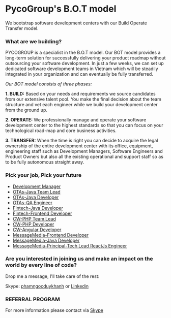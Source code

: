 # PycoGroup's B.O.T model

We bootstrap software development centers with our Build Operate Transfer model.

### What are we building? 
PYCOGROUP is a specialist in the B.O.T model. Our BOT model provides a long-term solution for successfully delivering your product roadmap without outsourcing your software development. In just a few weeks, we can set up dedicated software development teams in Vietnam which will be steadily integrated in your organization and can eventually be fully transferred.

_Our BOT model consists of three phases:_

**1. BUILD:** Based on your needs and requirements we source candidates from our extensive talent pool. You make the final decision about the team structure and vet each engineer while we build your development center from the ground up.

**2. OPERATE:** We professionally manage and operate your software development center to the highest standards so that you can focus on your technological road-map and core business activities.

**3. TRANSFER:** When the time is right you can decide to acquire the legal ownership of the entire development center with its office, equipment, engineering staff such as Development Managers, Software Engineers and Product Owners but also all the existing operational and support staff so as to be fully autonomous straight away.
### Pick your job, Pick your future
- [Development Manager](https://github.com/PhamNgocDuyKhanh/Join-our-talented-team/blob/main/Development%20Manager.pdf)
- [OTAs-Java Team Lead](https://github.com/PhamNgocDuyKhanh/Join-our-talented-team/blob/main/OTAs-Java%20Team%20Lead.pdf)
- [OTAs-Java Developer](https://github.com/PhamNgocDuyKhanh/Join-our-talented-team/blob/main/OTAs-Java%20Developer.pdf)
- [OTAs-QA Engineer](https://github.com/PhamNgocDuyKhanh/Join-our-talented-team/blob/main/OTAs-QA%20Engineer.pdf)
- [Fintech-Java Developer](https://github.com/PhamNgocDuyKhanh/Join-our-talented-team/blob/main/Fintech-Java%20Developer.pdf)
- [Fintech-Frontend Developer](https://github.com/PhamNgocDuyKhanh/Join-our-talented-team/blob/main/Fintech-Frontend%20Developer.pdf)
- [CW-PHP Team Lead](https://github.com/PhamNgocDuyKhanh/Join-our-talented-team/blob/main/Fintech-PHP%20Team%20Lead.pdf)
- [CW-PHP Developer](https://github.com/PhamNgocDuyKhanh/Join-our-talented-team/blob/main/CW%20_%20Senior%20PHP%20Developer.pdf)
- [CW-Angular Developer](https://github.com/PhamNgocDuyKhanh/Join-our-talented-team/blob/main/CW%20-%20Senior%20Angular%20Developer.pdf)
- [MessageMedia-Frontend Developer](https://github.com/PhamNgocDuyKhanh/Join-our-talented-team/blob/main/Fintech-Frontend%20Developer.pdf)
- [MessageMedia-Java Developer](https://github.com/PhamNgocDuyKhanh/Join-our-talented-team/blob/main/MessageMedia-Senior%20Java%20Developer.pdf)
- [MessageMedia-Principal-Tech Lead ReactJs Engineer](https://github.com/PhamNgocDuyKhanh/Join-our-talented-team/blob/main/MessageMedia%20-%20Principal-Tech%20Lead%20ReactJs%20Engineer.pdf)

### Are you interested in joining us and make an impact on the world by every line of code?

Drop me a message, I'll take care of the rest:

Skype: [phamngocduykhanh](https://join.skype.com/invite/iM2bQCkTJ3N8) or [Linkedin](https://www.linkedin.com/in/khanhpnd/)

### REFERRAL PROGRAM
For more information please contact via [Skype](https://join.skype.com/invite/iM2bQCkTJ3N8)

